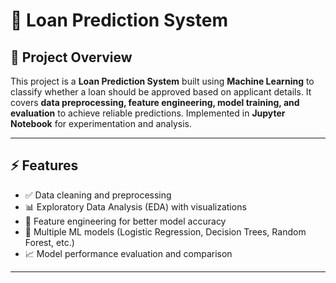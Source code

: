 # **🏦 Loan Prediction System**

## **📌 Project Overview**
This project is a **Loan Prediction System** built using **Machine Learning** to classify whether a loan should be approved based on applicant details. It covers **data preprocessing, feature engineering, model training, and evaluation** to achieve reliable predictions. Implemented in **Jupyter Notebook** for experimentation and analysis.  

---

## **⚡ Features**
- ✅ Data cleaning and preprocessing  
- 📊 Exploratory Data Analysis (EDA) with visualizations  
- 🔧 Feature engineering for better model accuracy  
- 🤖 Multiple ML models (Logistic Regression, Decision Trees, Random Forest, etc.)  
- 📈 Model performance evaluation and comparison  

---
